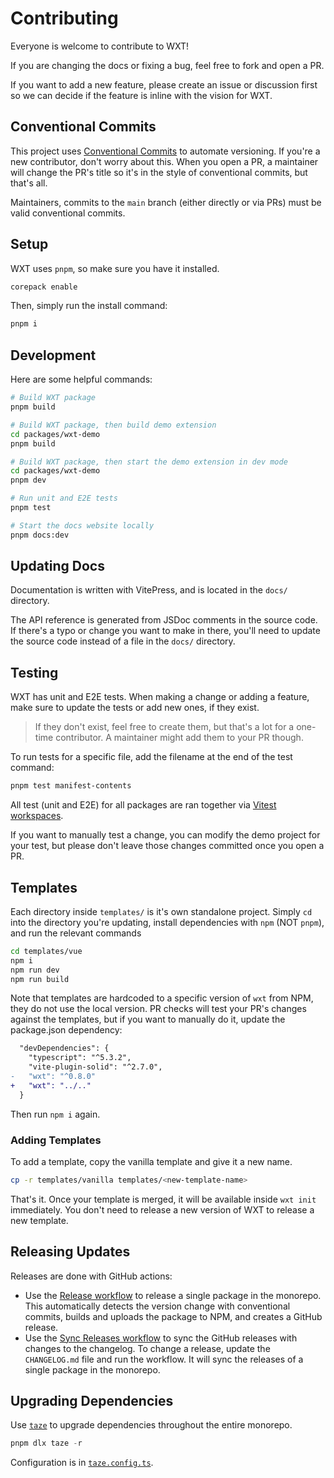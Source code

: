 # Contributing

Everyone is welcome to contribute to WXT!

If you are changing the docs or fixing a bug, feel free to fork and open a PR.

If you want to add a new feature, please create an issue or discussion first so we can decide if the feature is inline with the vision for WXT.

## Conventional Commits

This project uses [Conventional Commits](https://www.conventionalcommits.org/en) to automate versioning. If you're a new contributor, don't worry about this. When you open a PR, a maintainer will change the PR's title so it's in the style of conventional commits, but that's all.

Maintainers, commits to the `main` branch (either directly or via PRs) must be valid conventional commits.

## Setup

WXT uses `pnpm`, so make sure you have it installed.

```sh
corepack enable
```

Then, simply run the install command:

```sh
pnpm i
```

## Development

Here are some helpful commands:

```sh
# Build WXT package
pnpm build
```

```sh
# Build WXT package, then build demo extension
cd packages/wxt-demo
pnpm build
```

```sh
# Build WXT package, then start the demo extension in dev mode
cd packages/wxt-demo
pnpm dev
```

```sh
# Run unit and E2E tests
pnpm test
```

```sh
# Start the docs website locally
pnpm docs:dev
```

## Updating Docs

Documentation is written with VitePress, and is located in the `docs/` directory.

The API reference is generated from JSDoc comments in the source code. If there's a typo or change you want to make in there, you'll need to update the source code instead of a file in the `docs/` directory.

## Testing

WXT has unit and E2E tests. When making a change or adding a feature, make sure to update the tests or add new ones, if they exist.

> If they don't exist, feel free to create them, but that's a lot for a one-time contributor. A maintainer might add them to your PR though.

To run tests for a specific file, add the filename at the end of the test command:

```sh
pnpm test manifest-contents
```

All test (unit and E2E) for all packages are ran together via [Vitest workspaces](https://vitest.dev/guide/#workspaces-support).

If you want to manually test a change, you can modify the demo project for your test, but please don't leave those changes committed once you open a PR.

## Templates

Each directory inside `templates/` is it's own standalone project. Simply `cd` into the directory you're updating, install dependencies with `npm` (NOT `pnpm`), and run the relevant commands

```sh
cd templates/vue
npm i
npm run dev
npm run build
```

Note that templates are hardcoded to a specific version of `wxt` from NPM, they do not use the local version. PR checks will test your PR's changes against the templates, but if you want to manually do it, update the package.json dependency:

```diff
  "devDependencies": {
    "typescript": "^5.3.2",
    "vite-plugin-solid": "^2.7.0",
-   "wxt": "^0.8.0"
+   "wxt": "../.."
  }
```

Then run `npm i` again.

### Adding Templates

To add a template, copy the vanilla template and give it a new name.

```sh
cp -r templates/vanilla templates/<new-template-name>
```

That's it. Once your template is merged, it will be available inside `wxt init` immediately. You don't need to release a new version of WXT to release a new template.

## Releasing Updates

Releases are done with GitHub actions:

- Use the [Release workflow](https://github.com/wxt-dev/wxt/actions/workflows/release.yml) to release a single package in the monorepo. This automatically detects the version change with conventional commits, builds and uploads the package to NPM, and creates a GitHub release.
- Use the [Sync Releases workflow](https://github.com/wxt-dev/wxt/actions/workflows/sync-releases.yml) to sync the GitHub releases with changes to the changelog. To change a release, update the `CHANGELOG.md` file and run the workflow. It will sync the releases of a single package in the monorepo.

## Upgrading Dependencies

Use [`taze`](https://www.npmjs.com/package/taze) to upgrade dependencies throughout the entire monorepo.

```ts
pnpm dlx taze -r
```

Configuration is in [`taze.config.ts`](./taze.config.ts).
